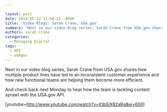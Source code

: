 ```yaml
---

layout: post
date: 2014-05-12 11:58:21 -0400
title: 'Video Blog\: Sarah Crane, USA.gov'
summary: 'Next in our video blog series, Sarah Crane from USA.gov shares&nbsp;how multiple&nbsp;product lines have led to an inconsistent customer experience and&nbsp;how new functional teams are helping them become more efficient. And check back next Monday&nbsp;to hear how&nbsp;the team is tackling content sprawl with the USA.gov API. [youtube=http\://www.youtube.com/watch?v=lObSjX82aBg&amp;amp;w=600]'
authors: sarah-crane
categories:
  - Managing Digital
tags:
  - API
  - USAgov
---
```


Next in our video blog series, Sarah Crane from USA.gov shares how multiple product lines have led to an inconsistent customer experience and how new functional teams are helping them become more efficient.

And check back next Monday to hear how the team is tackling content sprawl with the USA.gov API.

[youtube=http://www.youtube.com/watch?v=lObSjX82aBg&w=600]